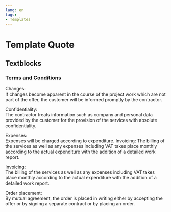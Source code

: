 ```yaml
---
lang: en
tags:
- Templates
---
```


# Template Quote

## Textblocks

### Terms and Conditions

Changes:\
If changes become apparent in the course of the project work which are not part of the offer, the customer will be informed promptly by the contractor. 

Confidentiality:\
The contractor treats information such as company and personal data provided by the customer for the provision of the services with absolute confidentiality. 

Expenses:\
Expenses will be charged according to expenditure. Invoicing: The billing of the services as well as any expenses including VAT takes place monthly according to the actual expenditure with the addition of a detailed work report. 

Invoicing:\
The billing of the services as well as any expenses including VAT takes place monthly according to the actual expenditure with the addition of a detailed work report.

Order placement:\
By mutual agreement, the order is placed in writing either by accepting the offer or by signing a separate contract or by placing an order.